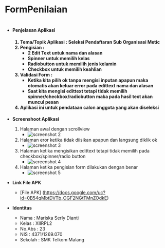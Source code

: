 # FormPenilaian<h1>
* __Penjelasan Aplikasi<h4>__
  
  1. Tema/Topik Aplikasi : Seleksi Pendaftaran Sub Organisasi Metic
  2. Pengisian :
     * 2 Edit Text untuk nama dan alasan
     * Spinner untuk memilih kelas
     * Radiobutton untuk memilih jenis kelamin
     * Checkbox untuk memilih keahlian
  3. Validasi Form :
     * Ketika kita pilih ok tanpa mengisi inputan apapun maka otomatis akan keluar error pada edittext nama dan alasan
     * Saat kita mengisi edittext tetapi tidak memilih spinner/checkbox/radiobutton maka pada hasil text akan muncul pesan
  4. Aplikasi ini untuk pendataan calon anggota yang akan diseleksi
  
* __Screenshoot Aplikasi__

  1. Halaman awal dengan scrollview
     * ![screenshot 2](https://cloud.githubusercontent.com/assets/22024067/19475754/dc3f0d72-955f-11e6-910d-0c6bcf778a7c.png)
  2. Halaman eror ketika tidak diisikan apapun dan langsung diklik ok
     * ![screenshot 3](https://cloud.githubusercontent.com/assets/22024067/19475775/ef140592-955f-11e6-90d7-c863cfb9f2d9.png)
  3. Halaman ketika mengisikan edittext tetapi tidak memilih pada checkbox/spinner/radio button
     * ![screenshot 4](https://cloud.githubusercontent.com/assets/22024067/19475795/0793a104-9560-11e6-91ce-33131f5b2a03.png)
  4. Halaman ketika pengisian form dilakukan dengan benar
     * ![screenshot 5](https://cloud.githubusercontent.com/assets/22024067/19475810/2615dc6e-9560-11e6-9522-2bdd152fa2f5.png)
     
  
* __Link File APK__
  
  * [File APK] (https://docs.google.com/uc?id=0B54qMbtDVTb_OGF2NGtTMnZOdkE)


* __Identitas__
   
   * Nama    : Mariska Serly Dianti
   * Kelas   : XIIRPL2
   * No.Abs  : 23
   * NIS     : 4371/1269.070
   * Sekolah : SMK Telkom Malang
      
